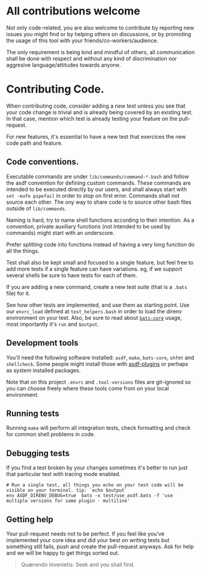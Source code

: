 # All contributions welcome

Not only code-related, you are also welcome to contribute by reporting new
issues you might find or by helping others on discussions, or by promoting
the usage of this tool with your friends/co-workers/audience.

The only requirement is being kind and mindful of others, all communication
shall be done with respect and without any kind of discrimination nor aggresive
language/attitudes towards anyone.

# Contributing Code.

When contributing code, consider adding a new test unless you see that your code
change is trivial and is already being covered by an existing test.
In that case, mention which test is already testing your feature on the pull-request.

For new features, it's essential to have a new test that exercices the new code path
and feature.

## Code conventions.

Executable commands are under `lib/commands/command-*.bash` and follow the asdf
convention for defining custom commands. These commands are intended to be
executed directly by our users, and shall always start with `set -eufo pipefail`
in order to stop on first error. Commands shall not source each other. The ony
way to share code is to source other bash files outside of `lib/commands`.


Naming is hard, try to name shell functions according to their intention.
As a convention, private auxiliary functions (not intended to be used by commands)
might start with an underscore.


Prefer splitting code into functions instead of having a very long function do all the things.

Test shall also be kept small and focused to a single feature, but feel free to add
more tests if a single feature can have variations. eg, if we support several shells
be sure to have tests for each of them.

If you are adding a new command, create a new test suite (that is a `.bats` file) for it.

See how other tests are implemented, and use them as starting point. Use our `envrc_load`
defined at `test_helpers.bash` in order to load the direnv environment on your test.
Also, be sure to read about [`bats-core`](https://github.com/bats-core/bats-core) usage, most importantly it's `run` and `$output`.

## Development tools

You'll need the following software installed: `asdf`, `make`, `bats-core`, `shfmt` and `shellcheck`.
Some people might install those with [asdf-plugins](https://github.com/asdf-vm/asdf-plugins) or perhaps as system installed packages.

Note that on this project `.envrc` and `.tool-versions` files are git-ignored so you can choose
freely where these tools come from on your local environment.

## Running tests

Running `make` will perform all integration tests, check formatting and check for common shell problems in code.

## Debugging tests

If you find a test broken by your changes sometimes it's better to run just that particular test
with tracing mode enabled. 

```
# Run a single test, all things you echo on your test code will be visible on your terminal. tip: `echo $output`
env ASDF_DIRENV_DEBUG=true  bats -x test/use_asdf.bats -f 'use multiple versions for same plugin - multiline'
```

## Getting help

Your pull-request needs not to be perfect. If you feel like you've implemented your core idea
and did your best on writing tests but something still fails, push and create the pull-request anyways.
Ask for help and we will be happy to get things sorted out. 

> Quærendo Invenietis: Seek and you shall find.


